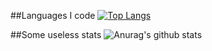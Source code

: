 ##Languages I code
[![Top Langs](https://github-readme-stats.vercel.app/api/top-langs/?username=anuraghazra&layout=compact)](https://github.com/anuraghazra/github-readme-stats)

##Some useless stats
![Anurag's github stats](https://github-readme-stats.vercel.app/api?username=TheDebianGuy&show_icons=true&theme=cobalt)
